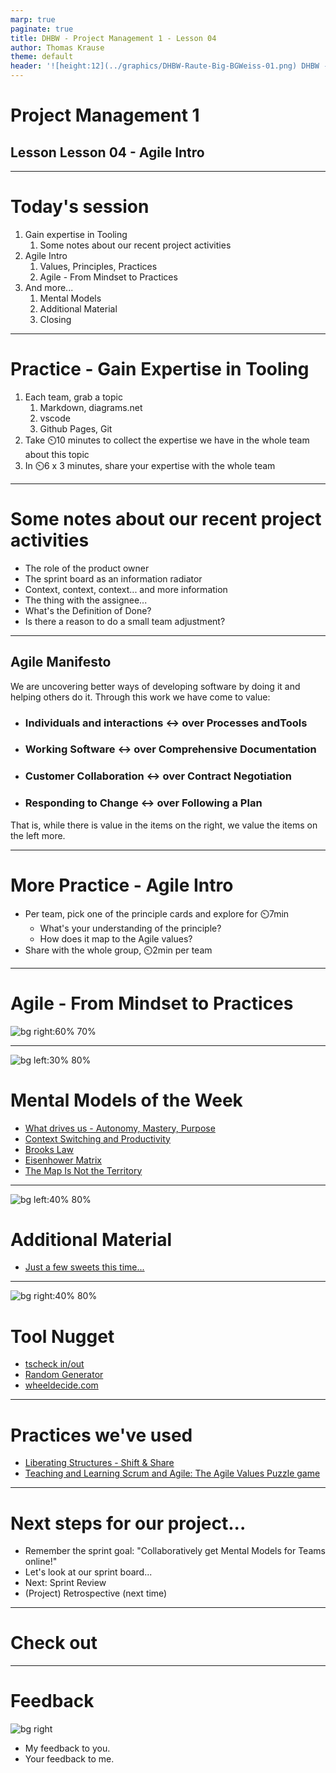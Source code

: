 ```yaml
---
marp: true
paginate: true
title: DHBW - Project Management 1 - Lesson 04
author: Thomas Krause
theme: default
header: '![height:12](../graphics/DHBW-Raute-Big-BGWeiss-01.png) DHBW - Project Management 1 - Lesson 04'
---
```

<!-- markdownlint-disable MD025 MD045 MD012 MD024 MD026 -->

# Project Management 1

## Lesson Lesson 04 - Agile Intro

---

# Today's session

1. Gain expertise in Tooling
   1. Some notes about our recent project activities
2. Agile Intro
   1. Values, Principles, Practices
   2. Agile - From Mindset to Practices
3. And more...
   1. Mental Models
   2. Additional Material
   3. Closing

---
<!-- _backgroundColor: lightblue -->

# Practice - Gain Expertise in Tooling

1. Each team, grab a topic
   1. Markdown, diagrams.net
   1. vscode
   1. Github Pages, Git
1. Take ⏲️10 minutes to collect the expertise we have in the whole team about this topic
1. In ⏲️6 x 3 minutes, share your expertise with the whole team

---

# Some notes about our recent project activities

* The role of the product owner
* The sprint board as an information radiator
* Context, context, context... and more information
* The thing with the assignee...
* What's the Definition of Done?
* Is there a reason to do a small team adjustment?

---

## Agile Manifesto

We are uncovering better ways of developing software by doing it and helping others do it. Through this work we have come to value:

* ### Individuals and interactions ↔️ over Processes andTools

* ### Working Software ↔️ over Comprehensive Documentation

* ### Customer Collaboration ↔️ over Contract Negotiation

* ### Responding to Change ↔️ over Following a Plan

That is, while there is value in the items on the right, we value the items on the left more.

<!-- _footer: Source: [Agile Manifesto](https://agilemanifesto.org/) -->

---
<!-- _backgroundColor: lightblue -->

# More Practice - Agile Intro

* Per team, pick one of the principle cards and explore for ⏲️7min
  * What's your understanding of the principle?
  * How does it map to the Agile values?
* Share with the whole group, ⏲️2min per team

---

# Agile - From Mindset to Practices

![bg right:60% 70%](graphics/agile-mindset.drawio.svg)

---

<!-- _backgroundColor: Wheat -->

![bg left:30% 80%](../graphics/noun-networking-2148898.svg)

# Mental Models of the Week

* [What drives us - Autonomy, Mastery, Purpose](https://sketchplanations.com/autonomy-mastery-purpose)
* [Context Switching and Productivity](https://blog.doist.com/context-switching/)
* [Brooks Law](https://dzone.com/articles/applying-brooks-law-to-lines-of-communication-and)
* [Eisenhower Matrix](https://todoist.com/productivity-methods/eisenhower-matrix)
* [The Map Is Not the Territory](https://fs.blog/map-and-territory/)

---

<!-- _backgroundColor: LightPink -->
![bg left:40% 80%](../graphics/noun-material-2183336.svg)

# Additional Material

* [Just a few sweets this time...](lesson04%20-%20material.md)

---

<!-- _backgroundColor: LightPink -->
![bg right:40% 80%](../graphics/noun-gold-898194.svg)

# Tool Nugget

* [tscheck in/out](https://tscheck.in/)
* [Random Generator](https://randomwordgenerator.com/)
* [wheeldecide.com](https://wheeldecide.com/)

---

<!-- _backgroundColor:  LightGreen -->
# Practices we've used

* [Liberating Structures - Shift & Share](https://www.liberatingstructures.com/11-shift-share/)
* [Teaching and Learning Scrum and Agile: The Agile Values Puzzle game](https://www.linkedin.com/pulse/teaching-learning-scrum-agile-values-puzzle-game-ignacio-paz/)

---

# Next steps for our project...

* Remember the sprint goal: "Collaboratively get Mental Models for Teams online!"
* Let's look at our sprint board...
* Next: Sprint Review
* (Project) Retrospective (next time)

---

<!-- _backgroundColor: lightblue -->
# Check out

---
<!-- _backgroundColor: lightblue -->

# Feedback

![bg right](../graphics/noun-feedback-4502385.svg)

* My feedback to you.
* Your feedback to me.

